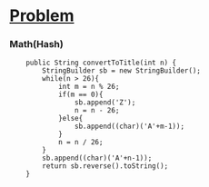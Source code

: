 # [Problem](https://leetcode.com/problems/excel-sheet-column-title/)

### Math(Hash)
```
    public String convertToTitle(int n) {
        StringBuilder sb = new StringBuilder();
        while(n > 26){
            int m = n % 26;
            if(m == 0){
                sb.append('Z');
                n = n - 26;
            }else{
                sb.append((char)('A'+m-1));                
            }
            n = n / 26;
        }
        sb.append((char)('A'+n-1));
        return sb.reverse().toString();
    }
```
